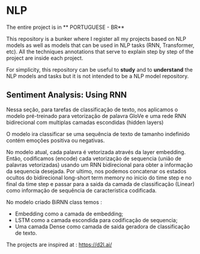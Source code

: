 # NLP

The entire project is in ** PORTUGUESE - BR**

This repository is a bunker where I register all my projects based on NLP models as well as models that can be used in NLP tasks (RNN, Transformer, etc).
All the techniques annotations that serve to explain step by step of the project are inside each project.

For simplicity, this repository can be useful to **study** and to **understand** the NLP models and tasks but it is not intended to be a NLP model repository.


## Sentiment Analysis: Using RNN
Nessa seção, para tarefas de classificação de texto, nos aplicamos o modelo pré-treinado para vetorização de palavra GloVe e uma rede RNN bidirecional com multiplas camadas escondidas (hidden layers)

O modelo ira classificar se uma sequência de texto de tamanho indefinido contém emoções positiva ou negativas.

No modelo atual, cada palavra é vetorizada através da layer embedding. Então, codificamos (encode) cada vetorização de sequencia (união de palavras vetorizadas) usando um RNN bidirecional para obter a informação da sequencia desejada. Por ultimo, nos podemos concatenar os estados ocultos do bidirecional long-short term memory no inicio do time step e no final da time step e passar para a saida da camada de classificação (Linear) como informação de sequência de característica codificada.

No modelo criado BiRNN class temos :

* Embedding como a camada de embedding;
* LSTM como a camada escondida para codificação de sequencia;
* Uma camada Dense como camada de saida geradora de classificação de texto.

The projects are inspired at : 
https://d2l.ai/
